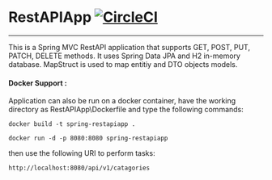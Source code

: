 # RestAPIApp  [![CircleCI](https://circleci.com/gh/meetpatel58/RestAPIApp.svg?style=svg)](https://app.circleci.com/pipelines/github/meetpatel58/RestAPIApp)

-------------------------------------------------------

This is a Spring MVC RestAPI application that supports GET, POST, PUT, PATCH, DELETE methods. It uses Spring Data JPA 
and H2 in-memory database. MapStruct is used to map entitiy and DTO objects models. 

#### Docker Support :

Application can also be run on a docker container, have the working directory as RestAPIApp\Dockerfile and type
the following commands:

```
docker build -t spring-restapiapp .
```
```
docker run -d -p 8080:8080 spring-restapiapp
```

then use the following URI to perform tasks:

```
http://localhost:8080/api/v1/catagories
```


 